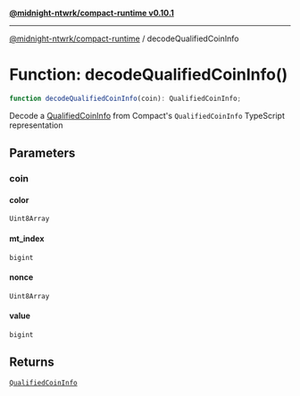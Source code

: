 [**@midnight-ntwrk/compact-runtime v0.10.1**](../README.md)

***

[@midnight-ntwrk/compact-runtime](../globals.md) / decodeQualifiedCoinInfo

# Function: decodeQualifiedCoinInfo()

```ts
function decodeQualifiedCoinInfo(coin): QualifiedCoinInfo;
```

Decode a [QualifiedCoinInfo](../type-aliases/QualifiedCoinInfo.md) from Compact's `QualifiedCoinInfo`
TypeScript representation

## Parameters

### coin

#### color

`Uint8Array`

#### mt_index

`bigint`

#### nonce

`Uint8Array`

#### value

`bigint`

## Returns

[`QualifiedCoinInfo`](../type-aliases/QualifiedCoinInfo.md)
